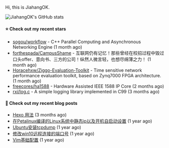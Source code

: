 Hi, this is JiahangOK.

![JiahangOK's GitHub stats](https://github-readme-stats.vercel.app/api?username=jiahangok&count_private=true)

#### ⭐ Check out my recent stars

- [sogou/workflow](https://github.com/sogou/workflow) - C&#43;&#43; Parallel Computing and Asynchronous Networking Engine (1 month ago)
- [forthespada/CampusShame](https://github.com/forthespada/CampusShame) - 互联网仍有记忆！那些曾经在校招过程中毁过口头offer、意向书、三方的公司！纵然人微言轻，也想尽绵薄之力！ (1 month ago)
- [Horacehxw/Ziggo-Evaluation-Toolkit](https://github.com/Horacehxw/Ziggo-Evaluation-Toolkit) - Time sensitive network performance evaluation toolkit, based on Zynq7000 FPGA architecture. (1 month ago)
- [freecores/ha1588](https://github.com/freecores/ha1588) - Hardware Assisted IEEE 1588 IP Core (2 months ago)
- [rxi/log.c](https://github.com/rxi/log.c) - A simple logging library implemented in C99 (3 months ago)

#### 📜 Check out my recent blog posts

- [Hexo 用法](http://jiahangok.github.io/2022/10/18/Hexo-%E7%94%A8%E6%B3%95/) (3 months ago)
- [在Petalinux编译的Linux系统中静态ip以及开机自启动设置](http://jiahangok.github.io/2021/12/05/Petalinux%E7%BC%96%E8%AF%91%E7%9A%84Linux%E7%B3%BB%E7%BB%9F%E4%B8%AD%E9%9D%99%E6%80%81ip%E4%BB%A5%E5%8F%8A%E5%BC%80%E6%9C%BA%E8%87%AA%E5%90%AF%E5%8A%A8%E8%AE%BE%E7%BD%AE/) (1 year ago)
- [Ubuntu安装tcpdump](http://jiahangok.github.io/2021/12/04/Ubuntu%E5%AE%89%E8%A3%85tcpdump/) (1 year ago)
- [修改win10远程连接的端口号](http://jiahangok.github.io/2021/12/03/%E4%BF%AE%E6%94%B9win10%E8%BF%9C%E7%A8%8B%E8%BF%9E%E6%8E%A5%E7%9A%84%E7%AB%AF%E5%8F%A3%E5%8F%B7/) (1 year ago)
- [Vim基础配置](http://jiahangok.github.io/2021/12/03/Vim%E5%9F%BA%E7%A1%80%E9%85%8D%E7%BD%AE/) (1 year ago)